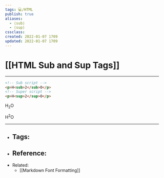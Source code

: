 ```yaml
---
tags: 💻️/HTML 
publish: true
aliases: 
  - ⟨sub⟩
  - ⟨sup⟩
cssclass: 
created: 2022-01-07 1709
updated: 2022-01-07 1709
---
```


# [[HTML Sub and Sup Tags]]

---

```html
<!-- Sub script -->
<p>H<sub>2</sub>O</p>
<!-- Super script -->
<p>H<sup>2</sup>O</p>
```

<p>H<sub>2</sub>O</p>

<p>H<sup>2</sup>O</p>

---

- Tags: 
	- 
- Reference:
	- 
- Related:
	- [[Markdown Font Formatting]]

